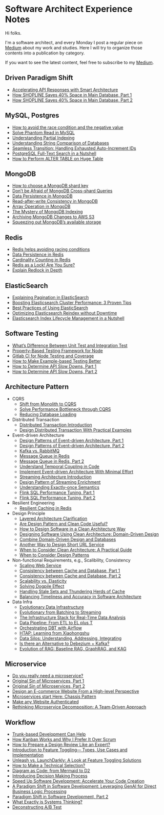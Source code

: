 # Software Architect Experience Notes

Hi folks.

I'm a software architect, and every Monday I post a regular piece on [Medium](https://medium.com/@lazypro) about my work and studies. Here I will try to organize those contents into a publication by category.

If you want to see the latest content, feel free to subscribe to my [Medium](https://medium.com/@lazypro).

## Driven Paradigm Shift

- [Accelerating API Responses with Smart Architecture](https://medium.com/stackademic/tidb-kappa-accelerating-api-responses-with-smart-architecture-5fe9a28f0f83)
- [How SHOPLINE Saves 40% Space in Main Database, Part 1](https://medium.com/stackademic/how-shopline-saves-40-space-in-main-database-9504a1eb2472)
- [How SHOPLINE Saves 40% Space in Main Database, Part 2](https://medium.com/@lazypro/how-shopline-saves-40-space-in-main-database-part-2-a2c3e3420022)

## MySQL, Postgres

- [How to avoid the race condition and the negative value](https://medium.com/interviewnoodle/how-to-avoid-the-race-condition-and-the-negative-value-3f397b2b08e4)
- [Solve Phantom Read in MySQL](https://betterprogramming.pub/solve-phantom-read-in-mysql-a1c85f9a8c56)
- [Understanding Partial Indexing](https://betterprogramming.pub/partial-indexing-faq-55d6f1e10c08)
- [Understanding String Comparison of Databases](https://betterprogramming.pub/understanding-string-comparison-of-databases-9bde87f2006d)
- [Seamless Transition: Handling Exhausted Auto-Increment IDs](https://medium.com/stackademic/seamless-transition-handling-exhausted-auto-increment-ids-b209d1e1e4c9)
- [PostgreSQL Full-Text Search in a Nutshell](https://medium.com/@lazypro/postgresql-full-text-search-in-a-nutshell-1efc744267d3)
- [How to Perform ALTER TABLE on Huge Table](https://medium.com/@lazypro/how-to-perform-alter-table-on-huge-table-4b38edd3ade8)

## MongoDB
- [How to choose a MongoDB shard key](https://medium.com/interviewnoodle/how-to-choose-a-mongodb-shard-key-e4063b636c26)
- [Don’t be Afraid of MongoDB Cross-shard Queries](https://medium.com/@lazypro/dont-be-afraid-of-mongodb-cross-shard-queries-2a7797a96528)
- [Data Persistence in MongoDB](https://towardsdev.com/data-persistence-in-mongodb-1ca91f88914)
- [Read-after-write Consistency in MongoDB](https://towardsdev.com/read-after-write-consistency-in-mongodb-ea4cd91d0d3)
- [Array Operation in MongoDB](https://towardsdev.com/array-operation-in-mongodb-2c6f6eb2114b)
- [The Mystery of MongoDB Indexing](https://betterprogramming.pub/the-mystery-of-mongodb-indexing-af61766647dc)
- [Archiving MongoDB Changes to AWS S3](https://lazypro.medium.com/archiving-mongodb-changes-to-aws-s3-9537f793d5a8)
- [Squeezing out MongoDB’s available storage](https://medium.com/@lazypro/squeezing-out-mongodbs-available-storage-40c731a923c4)

## Redis
- [Redis helps avoiding racing conditions](https://lazypro.medium.com/redis-helps-avoiding-racing-conditions-b970ba3fdd58)
- [Data Persistence in Redis](https://towardsdev.com/data-persistence-in-redis-2780c11d1623)
- [Cardinality Counting in Redis](https://towardsdev.com/cardinality-counting-in-redis-3c3a472e2d9f)
- [Redis as a Lock! Are You Sure?](https://betterprogramming.pub/redis-as-a-lock-are-you-sure-a870c9f22ad8)
- [Explain Redlock in Depth](https://lazypro.medium.com/explain-redlock-in-depth-dba95c107102)

## ElasticSearch
- [Explaining Pagination in ElasticSearch](https://medium.com/starbugs/explaining-pagination-in-elasticsearch-3ac59656fdd2)
- [Boosting Elasticsearch Cluster Performance: 3 Proven Tips](https://medium.com/better-programming/boosting-elasticsearch-cluster-performance-3-proven-tips-9b718a9114bc)
- [Best Practices of Using ElasticSearch](https://medium.com/@lazypro/best-practices-of-using-elasticsearch-2a2485a289c7)
- [Optimizing Elasticsearch Reindex without Downtime](https://medium.com/stackademic/optimizing-elasticsearch-reindex-without-downtime-0f70cb4949d6)
- [Elasticsearch Index Lifecycle Management in a Nutshell](https://medium.com/@lazypro/elasticsearch-index-lifecycle-management-in-a-nutshell-278072a9aab6)

## Software Testing
- [What’s Difference Between Unit Test and Integration Test](https://medium.com/interviewnoodle/whats-difference-between-unit-test-and-integration-test-aae6ef13220)
- [Property-Based Testing Framework for Node](https://betterprogramming.pub/property-based-testing-framework-for-node-1ca702ad30bc)
- [Gitlab CI for Node Testing and Coverage](https://lazypro.medium.com/gitlab-ci-for-node-testing-and-coverage-d8f8c82f8c1e)
- [How to Make Example-based Testing Better](https://medium.com/better-programming/how-to-make-example-based-testing-better-99dbfbbe5b8c)
- [How to Determine API Slow Downs, Part 1](https://medium.com/better-programming/how-to-know-api-is-slowing-down-2957b9e1341d)
- [How to Determine API Slow Downs, Part 2](https://medium.com/@lazypro/how-to-determine-api-slow-downs-part-2-5c3858fdafda)

## Architecture Pattern
- CQRS
    - [Shift from Monolith to CQRS](https://medium.com/interviewnoodle/shift-from-monolith-to-cqrs-a34bab75617e)
    - [Solve Performance Bottleneck through CQRS](https://lazypro.medium.com/solve-performance-bottleneck-through-cqrs-3fd456df1551)
    - [Reducing Database Loading](https://betterprogramming.pub/reducing-database-loading-b54f2d8edb39)
- Distributed Transaction
    - [Distributed Transaction Introduction](https://medium.com/interviewnoodle/distributed-transaction-introduction-1cd105c830a2)
    - [Design Distributed Transaction With Practical Examples](https://betterprogramming.pub/design-distributed-transaction-with-practical-examples-7b1d93fddb63)
- Event-driven Architecture
    - [Design Patterns of Event-driven Architecture, Part 1](https://lazypro.medium.com/design-patterns-of-event-driven-architecture-bf0121cfda7b)
    - [Design Patterns of Event-driven Architecture, Part 2](https://lazypro.medium.com/design-patterns-of-event-driven-architecture-part-2-ea4296dc58d)
    - [Kafka vs. RabbitMQ](https://medium.com/interviewnoodle/kafka-vs-rabbitmq-bc9c8dc7768a)
    - [Message Queue in Redis](https://selectfrom.dev/message-queue-in-redis-9efe0de2c39c)
    - [Message Queue in Redis, Part 2](https://lazypro.medium.com/message-queue-in-redis-part-2-61c0d22735fe)
    - [Understand Temporal Coupling in Code](https://betterprogramming.pub/temporal-coupling-in-code-e74899f7a48f)
    - [Implement Event-driven Architecture With Minimal Effort](https://betterprogramming.pub/implement-event-driven-architecture-with-minimal-effort-182c3bbe5524)
    - [Streaming Architecture Introduction](https://lazypro.medium.com/stream-processing-introduction-796f15061880)
    - [Design Pattern of Streaming Enrichment](https://betterprogramming.pub/design-pattern-of-streaming-enrichment-17a9eb065eca)
    - [Understanding Exactly-once Semantics](https://medium.com/@lazypro/understanding-exactly-once-semantics-338a56d8ba6a)
    - [Flink SQL Performance Tuning, Part 1](https://medium.com/dev-genius/flink-sql-performance-tuning-part-1-f71a0a0ee91)
    - [Flink SQL Performance Tuning, Part 2](https://medium.com/@lazypro/flink-sql-performance-tuning-part-2-c102177b1ce1)
- Resilient Engineering
    - [Resilient Caching in Redis](https://towardsdev.com/resilient-caching-in-redis-a5b3c1a49f14)
- Design Principle
    - [Layered Architecture Clarification](https://lazypro.medium.com/layered-architecture-clarification-e55b69d60e98)
    - [Are Design Pattern and Clean Code Useful?](https://lazypro.medium.com/are-design-pattern-and-clean-code-useful-cb1861846a58)
    - [How to Design Software in a Clean Architecture Way](https://betterprogramming.pub/how-to-design-in-clean-architecture-way-part-1-36c3e558517b)
    - [Designing Software Using Clean Architecture: Domain-Driven Design](https://betterprogramming.pub/how-to-design-in-clean-architecture-way-part-2-8524e76f2720)
    - [Combine Domain-Driven Design and Databases](https://lazypro.medium.com/combine-domain-driven-design-and-databases-747fa36ec642)
    - [Another Way to Design Short URL Service](https://medium.com/mobile-app-circular/another-way-to-design-short-url-service-33da05a5548b)
    - [When to Consider Clean Architecture: A Practical Guide](https://medium.com/@lazypro/when-to-consider-clean-architecture-a-practical-guide-6a21fccb5e6b)
    - [When to Consider Design Patterns](https://medium.com/@lazypro/when-to-consider-design-patterns-7d0507d1c429)
- Non-functional Requirements, e.g., Scalibility, Consistency
    - [Scaling Web Service](https://betterprogramming.pub/scaling-web-service-b391557a1134)
    - [Consistency between Cache and Database, Part 1](https://lazypro.medium.com/consistency-between-cache-and-database-part-1-f64f4a76720)
    - [Consistency between Cache and Database, Part 2](https://lazypro.medium.com/consistency-between-cache-and-database-part-2-e28fc7f8a7c3)
    - [Scalability vs. Elasticity](https://betterprogramming.pub/scalability-vs-elasticity-cfae2d7a19b)
    - [Solving Dogpile Effect](https://medium.com/@lazypro/solving-dogpile-effect-9d869174d302)
    - [Handling Stale Sets and Thundering Herds of Cache](https://medium.com/@lazypro/handling-stale-sets-and-thundering-herds-of-cache-28d52780fbca)
    - [Balancing Timeliness and Accuracy in Software Architecture](https://medium.com/@lazypro/balancing-timeliness-and-accuracy-in-software-architecture-35d097b634cd)
- Data Infra
    - [Evolutionary Data Infrastructure](https://betterprogramming.pub/evolutionary-data-infrastructure-4ddce2ec8a7e)
    - [Evolutionary from Batching to Streaming](https://blog.devgenius.io/evolutionary-from-batching-to-streaming-7a9a7942922)
    - [The Infrastructure Stack for Real-Time Data Analysis](https://medium.com/better-programming/real-time-data-infra-stack-73c597ed05ee)
    - [Data Pipeline: From ETL to EL plus T](https://medium.com/@lazypro/data-pipeline-from-etl-to-el-plus-t-4cbf3d5a6c1e)
    - [Orchestrating DBT with Airflow](https://medium.com/@lazypro/orchestrating-dbt-with-airflow-72c49d4be62)
    - [HTAP: Learning from Xiaohongshu](https://medium.com/@lazypro/htap-learning-from-xiaohongshu-8d8181d12195)
    - [Data Silos: Understanding, Addressing, Integrating](https://medium.com/@lazypro/data-silos-understanding-addressing-integrating-0fe9cd998b2b)
    - [Is there an Alternative to Debezium + Kafka?](https://medium.com/@lazypro/is-there-an-alternative-to-debezium-kafka-0ff112db83a9)
    - [Evolution of RAG: Baseline RAG, GraphRAG, and KAG](https://medium.com/@lazypro/evolution-of-rag-baseline-rag-graphrag-and-kag-93b6f221bde6)

## Microservice
- [Do you really need a microservice?](https://medium.com/interviewnoodle/do-you-really-need-a-microservice-91a48cbea8c1)
- [Original Sin of Microservices, Part 1](https://medium.com/interviewnoodle/original-sin-of-microservices-part-1-90461ddcefb)
- [Original Sin of Microservices, Part 2](https://lazypro.medium.com/original-sin-of-microservices-part-2-8856c0e8426d)
- [Design an E-commerce Website From a High-level Perspective](https://betterprogramming.pub/design-an-e-commerce-website-from-a-high-level-perspective-184618741ee8)
- [Microservices start Here: Chassis Pattern](https://medium.com/@lazypro/microservices-start-here-chassis-pattern-f1be783c522b)
- [Make any Website Authenticated](https://medium.com/@lazypro/make-any-website-authenticated-7ec69fd63c84)
- [Rethinking Microservice Decomposition: A Team-Driven Approach](https://medium.com/@lazypro/rethinking-microservice-decomposition-a-team-driven-approach-1aac05286c35)

## Workflow

- [Trunk-based Development Can Help](https://lazypro.medium.com/trunk-based-development-can-help-4bb425595c00)
- [How Kanban Works and Why I Prefer It Over Scrum](https://betterprogramming.pub/improve-the-productivity-by-using-agile-development-778c7f069c6a)
- [How to Prepare a Design Review Like an Expert?](https://betterprogramming.pub/how-to-prepare-a-design-review-like-an-expert-85d2ab85d7f5)
- [Introduction to Feature Toggling— Types, Use Cases and Implementation](https://betterprogramming.pub/feature-toggle-introduction-68d58f5c709)
- [Unleash vs. LaunchDarkly: A Look at Feature Toggling Solutions](https://betterprogramming.pub/unleash-vs-launchdarkly-c35f586ccf49)
- [How to Make a Technical Selection?](https://medium.com/@lazypro/how-to-make-a-technical-selection-f1b21b24c503)
- [Diagram as Code: from Mermaid to D2](https://medium.com/stackademic/diagram-as-code-from-mermaid-to-d2-13cb0ff49357)
- [Introducing Decision Making Process](https://medium.com/@lazypro/introducing-decision-making-process-cbb68e3b5f7)
- [Speed Up Software Development: Accelerate Your Code Creation](https://medium.com/@lazypro/speed-up-software-development-accelerate-your-code-creation-b83bb21b7243)
- [A Paradigm Shift in Software Development: Leveraging GenAI for Direct Business Logic Processing](https://medium.com/@lazypro/a-paradigm-shift-in-software-development-leveraging-genai-for-direct-business-logic-processing-9929a724cc1c)
- [Paradigm Shift in Software Development, Part 2](https://medium.com/@lazypro/paradigm-shift-in-software-development-part-2-60703d518ac9)
- [What Exactly is Systems Thinking?](https://medium.com/@lazypro/what-exactly-is-systems-thinking-ee2c177b52cb)
- [Deconstructing A/B Test](https://medium.com/@lazypro/deconstructing-a-b-test-801dfab1ff4b)


